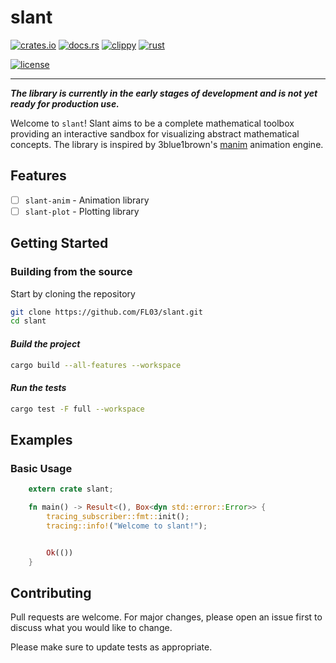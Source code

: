 # slant

[![crates.io](https://img.shields.io/crates/v/slant.svg)](https://crates.io/crates/slant)
[![docs.rs](https://docs.rs/slant/badge.svg)](https://docs.rs/slant)
[![clippy](https://github.com/FL03/slant/actions/workflows/clippy.yml/badge.svg)](https://github.com/FL03/slant/actions/workflows/clippy.yml)
[![rust](https://github.com/FL03/slant/actions/workflows/rust.yml/badge.svg)](https://github.com/FL03/slant/actions/workflows/rust.yml)

[![license](https://img.shields.io/crates/l/slant.svg)](https://choosealicense.com/licenses/apache-2.0/)

***

_**The library is currently in the early stages of development and is not yet ready for production use.**_

Welcome to `slant`! Slant aims to be a complete mathematical toolbox providing an interactive sandbox for visualizing abstract mathematical concepts. The library is inspired by 3blue1brown's [manim](https://github.com/3b1b/manim) animation engine.

## Features

- [ ] `slant-anim` - Animation library
- [ ] `slant-plot` - Plotting library

## Getting Started

### Building from the source

Start by cloning the repository

```bash
git clone https://github.com/FL03/slant.git
cd slant
```

#### _Build the project_

```bash
cargo build --all-features --workspace
```

#### _Run the tests_

```bash
cargo test -F full --workspace
```

## Examples

### Basic Usage

```rust
    extern crate slant;

    fn main() -> Result<(), Box<dyn std::error::Error>> {
        tracing_subscriber::fmt::init();
        tracing::info!("Welcome to slant!");


        Ok(())
    }
```

## Contributing

Pull requests are welcome. For major changes, please open an issue first
to discuss what you would like to change.

Please make sure to update tests as appropriate.
